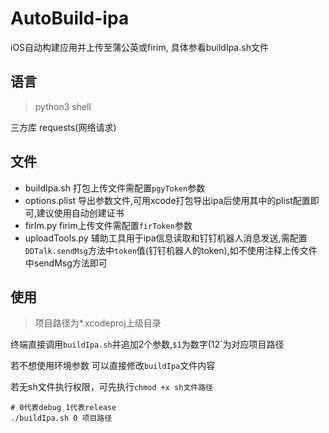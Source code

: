# AutoBuild-ipa

iOS自动构建应用并上传至蒲公英或firim, 具体参看buildIpa.sh文件

## 语言 

> python3 shell 

三方库 requests(网络请求)

## 文件

+ buildIpa.sh 打包上传文件需配置`pgyToken`参数
+ options.plist 导出参数文件,可用xcode打包导出ipa后使用其中的plist配置即可,建议使用自动创建证书
+ firIm.py firim上传文件需配置`firToken`参数
+ uploadTools.py 辅助工具用于ipa信息读取和钉钉机器人消息发送,需配置`DDTalk.sendMsg`方法中`token`值(钉钉机器人的token),如不使用注释上传文件中sendMsg方法即可

## 使用

> 项目路径为*.xcodeproj上级目录

终端直接调用`buildIpa.sh`并追加2个参数,`$1`为数字($1%2,0为debug,1为Release),`$2`为对应项目路径

若不想使用环境参数 可以直接修改`buildIpa`文件内容

若无sh文件执行权限，可先执行`chmod +x sh文件路径`

```
# 0代表debug 1代表release
./buildIpa.sh 0 项目路径
```


